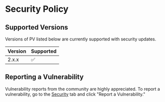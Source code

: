 # Security Policy

## Supported Versions

Versions of PV listed below are currently supported with security updates.

| Version | Supported          |
| ------- | ------------------ |
| 2.x.x   | :white_check_mark: |

## Reporting a Vulnerability

Vulnerability reports from the community are highly appreciated.
To report a vulnerability, go to the [Security](https://github.com/ctx400/pv/security)
tab and click "Report a Vulnerability."
